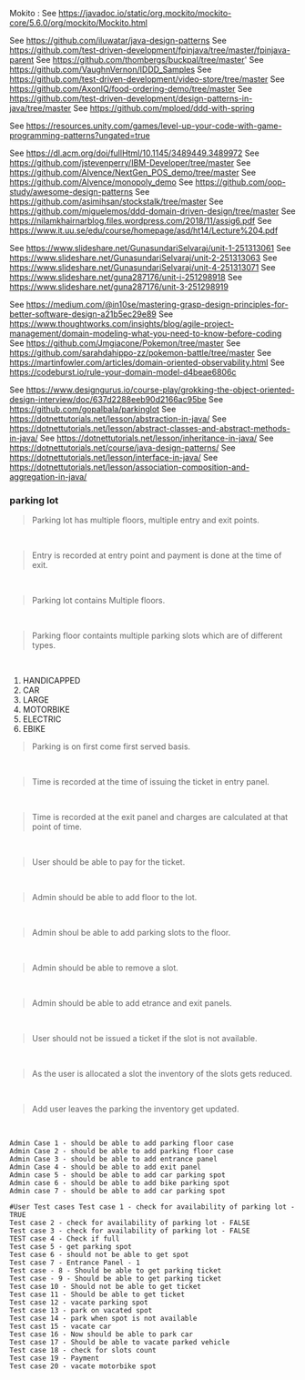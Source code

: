 Mokito : See https://javadoc.io/static/org.mockito/mockito-core/5.6.0/org/mockito/Mockito.html

See https://github.com/iluwatar/java-design-patterns
See https://github.com/test-driven-development/fpinjava/tree/master/fpinjava-parent
See https://github.com/thombergs/buckpal/tree/master'
See https://github.com/VaughnVernon/IDDD_Samples
See https://github.com/test-driven-development/video-store/tree/master
See https://github.com/AxonIQ/food-ordering-demo/tree/master
See https://github.com/test-driven-development/design-patterns-in-java/tree/master
See https://github.com/mploed/ddd-with-spring

See https://resources.unity.com/games/level-up-your-code-with-game-programming-patterns?ungated=true

See https://dl.acm.org/doi/fullHtml/10.1145/3489449.3489972
See https://github.com/jstevenperry/IBM-Developer/tree/master
See https://github.com/Alvence/NextGen_POS_demo/tree/master
See https://github.com/Alvence/monopoly_demo
See https://github.com/oop-study/awesome-design-patterns
See https://github.com/asimihsan/stockstalk/tree/master
See https://github.com/miguelemos/ddd-domain-driven-design/tree/master
See https://nilamkhairnarblog.files.wordpress.com/2018/11/assig6.pdf
See https://www.it.uu.se/edu/course/homepage/asd/ht14/Lecture%204.pdf

See https://www.slideshare.net/GunasundariSelvaraj/unit-1-251313061
See https://www.slideshare.net/GunasundariSelvaraj/unit-2-251313063
See https://www.slideshare.net/GunasundariSelvaraj/unit-4-251313071
See https://www.slideshare.net/guna287176/unit-i-251298918
See https://www.slideshare.net/guna287176/unit-3-251298919

See https://medium.com/@in10se/mastering-grasp-design-principles-for-better-software-design-a21b5ec29e89
See https://www.thoughtworks.com/insights/blog/agile-project-management/domain-modeling-what-you-need-to-know-before-coding
See https://github.com/Jmgiacone/Pokemon/tree/master
See https://github.com/sarahdahippo-zz/pokemon-battle/tree/master
See https://martinfowler.com/articles/domain-oriented-observability.html
See https://codeburst.io/rule-your-domain-model-d4beae6806c

See https://www.designgurus.io/course-play/grokking-the-object-oriented-design-interview/doc/637d2288eeb90d2166ac95be
See https://github.com/gopalbala/parkinglot
See https://dotnettutorials.net/lesson/abstraction-in-java/
See https://dotnettutorials.net/lesson/abstract-classes-and-abstract-methods-in-java/
See https://dotnettutorials.net/lesson/inheritance-in-java/
See https://dotnettutorials.net/course/java-design-patterns/
See https://dotnettutorials.net/lesson/interface-in-java/
See https://dotnettutorials.net/lesson/association-composition-and-aggregation-in-java/

### parking lot

> Parking lot has multiple floors, multiple entry and exit points.

<br/>

> Entry is recorded at entry point and payment is done at the time of exit.

<br/>

> Parking lot contains Multiple floors.

<br/>

>Parking floor containts multiple parking slots which are of different types.

<br/>


1. HANDICAPPED
2. CAR
3. LARGE
4. MOTORBIKE
5. ELECTRIC
6. EBIKE

> Parking is on first come first served basis.

<br/>

> Time is recorded at the time of issuing the ticket in entry panel.

<br/>

> Time is recorded at the exit panel and charges are calculated at that point of time.

<br/>

> User should be able to pay for the ticket.

<br/>

> Admin should be able to add floor to the lot.

<br/>

> Admin shoul be able to add parking slots to the floor.

<br/>

> Admin should be able to remove a slot.

<br/>

> Admin should be able to add etrance and exit panels.

<br/>

> User should not be issued a ticket if the slot is not available.

<br/>

> As the user is allocated a slot the inventory of the slots gets reduced.

<br/>

> Add user leaves the parking the inventory get updated.

<br/>

```
Admin Case 1 - should be able to add parking floor case
Admin Case 2 - should be able to add parking floor case
Admin Case 3 - should be able to add entrance panel
Admin Case 4 - should be able to add exit panel
Admin case 5 - should be able to add car parking spot
Admin case 6 - should be able to add bike parking spot
Admin case 7 - should be able to add car parking spot

#User Test cases Test case 1 - check for availability of parking lot - TRUE
Test case 2 - check for availability of parking lot - FALSE
Test case 3 - check for availability of parking lot - FALSE
TEST case 4 - Check if full
Test case 5 - get parking spot
Test case 6 - should not be able to get spot
Test case 7 - Entrance Panel - 1
Test case - 8 - Should be able to get parking ticket
Test case - 9 - Should be able to get parking ticket
Test case 10 - Should not be able to get ticket
Test case 11 - Should be able to get ticket
Test case 12 - vacate parking spot
Test case 13 - park on vacated spot
Test case 14 - park when spot is not available
Test cast 15 - vacate car
Test case 16 - Now should be able to park car
Test case 17 - Should be able to vacate parked vehicle
Test case 18 - check for slots count
Test case 19 - Payment
Test case 20 - vacate motorbike spot
```